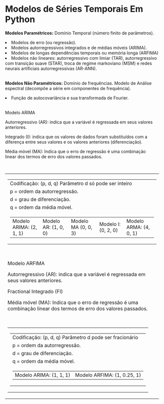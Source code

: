 # Modelos de Séries Temporais Em Python

<p><B>Modelos Paramétricos:</B> Domínio Temporal (número finito de parâmetros).</p>
<uo>
  <li>Modelos de erro (ou regressão).</li>
  <li>Modelos autorregressivos integrados e de médias móveis (ARIMA).</li>
  <li>Modelos de longas dependências temporais ou memória longa (ARFIMA)</li>
  <li>Modelos não lineares: autorregressivo com limiar (TAR), autorregressivo com transição suave (STAR), troca de regime markoviano (MSM) e redes neurais artificiais autorregressivas (AR-ANN).</li>  
</uo>
<BR>
<p><B>Modelos Não Paramétricos:</B> Domínio de frequências. Modelo de Análise espectral (decompõe a série em componentes de frequência).</p>
<uo>
  <li>Função de autocovariância e sua transformada de Fourier.</li>
</uo>
<BR>
<p>Modelo ARIMA</p>
<p>Autorregressivo (AR): indica que a variável é regressada em seus valores anteriores.</p>
<p>Integrado (I): indica que os valores de dados foram substituídos com a diferença entre seus valores e os valores anteriores (diferenciação).</p>
 <p>Média móvel (MA): Indica que o erro de regressão é uma combinação linear dos termos de erro dos valores passados.</p>
<BR>
<table>
  <tr>
    <td>
      <table>
        <tr>
          <td>Codificação: (p, d, q) Parâmetro d só pode ser inteiro</td>
        </tr>
        <tr>
          <td>p = ordem da autorregressão.</td>
        </tr>
        <tr>
          <td>d = grau de diferenciação.</td>
        </tr>
        <tr>
          <td>q = ordem da média móvel.</td>
        </tr>
    </td>
    <td>
      <table>
        <tr>
          <td>Modelo ARIMA: (2, 1, 1)</td>
          <td>Modelo AR: (1, 0, 0)</td>
          <td>Modelo MA (0, 0, 3)</td>
          <td>Modelo I: (0, 2, 0)</td>
          <td>Modelo ARMA: (4, 0, 1)</td>
        </tr>
      </table>
    </td>
  </tr>
</table>
<BR>
<p>Modelo ARFIMA</p>
<p>Autorregressivo (AR): indica que a variável é regressada em seus valores anteriores.</p>
<p>Fractional Integrado (FI)</p>
 <p>Média móvel (MA): Indica que o erro de regressão é uma combinação linear dos termos de erro dos valores passados.</p>
<BR>
<table>
  <tr>
    <td>
      <table>
        <tr>
          <td>Codificação: (p, d, q) Parâmetro d pode ser fracionário</td>
        </tr>
        <tr>
          <td>p = ordem da autorregressão.</td>
        </tr>
        <tr>
          <td>d = grau de diferenciação.</td>
        </tr>
        <tr>
          <td>q = ordem da média móvel.</td>
        </tr>
    </td>
    <td>
      <table>
        <tr>
          <td>Modelo ARIMA: (1, 1, 1)</td>
          <td>Modelo ARFIMA: (1, 0.25, 1)</td>
        </tr>
      </table>
    </td>
  </tr>
</table>
